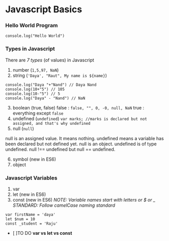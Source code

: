 # Javascript Basics

### Hello World Program
```console.log("Hello World")```

### Types in Javascript
There are *7 types* (of values) in Javascript
1. number (`1,5,97, NaN`)
2. string (`'Daya', "Raut", My name is ${name}`)
```
console.log("Daya "+"Nand") // Daya Nand
console.log(10+"5") // 105
console.log(10-"5") // 5
console.log("Daya" - "Nand") // NaN
```
3. boolean (true, false)
false : `false, "", 0, -0, null, NaN`
true : everything except `false`
4. undefined (`undefined`)
`var marks; //marks is declared but not assigned, and that's why undefined`
5. null (`null`)

null is an assigned value. It means nothing.
undefined means a variable has been declared but not defined yet.
null is an object. undefined is of type undefined.
null !== undefined but null == undefined.

6. symbol (new in ES6)
7. object

### Javascript Variables
1. var
2. let (new in ES6)
3. const (new in ES6)
*NOTE: Variable names start with letters or $ or _*
*STANDARD: Follow camelCase naming standard*
```
var firstName = 'daya'
let $num = 10
const _student = 'Raju'
```
- [ ]TO DO **var vs let vs const**


